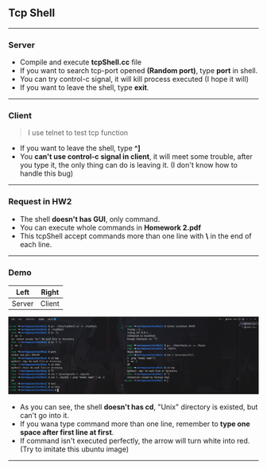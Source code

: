 ## Tcp Shell
---
### Server
* Compile and execute <strong>tcpShell.cc</strong> file
* If you want to search tcp-port opened <strong>(Random port)</strong>, type <strong>port</strong> in shell.
* You can try control-c signal, it will kill process executed (I hope it will)
* If you want to leave the shell, type <strong>exit</strong>.
---
### Client
> I use telnet to test tcp function
* If you want to leave the shell, type <strong>^]</strong>
* You <strong>can't use control-c signal in client</strong>, it will meet some trouble, after you type it, the only thing can do is leaving it. (I don't know how to handle this bug)
---
### Request in HW2
* The shell <strong>doesn't has GUI</strong>, only command.
* You can execute whole commands in <strong>Homework 2.pdf</strong>
* This tcpShell accept commands more than one line with <strong>\\</strong> in the end of each line.
---
### Demo

|Left|Right|
|-|-|
|Server|Client|

![Example.png](./Example.png)

* As you can see, the shell <strong>doesn't has cd</strong>, "Unix" directory is existed, but can't go into it.
* If you wana type command more than one line, remember to <strong>type one space after first line at first</strong>.
* If command isn't executed perfectly, the arrow will turn white into red. (Try to imitate this ubuntu image)
---
